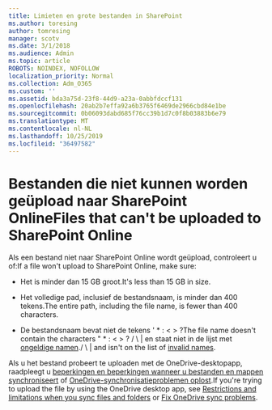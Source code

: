```yaml
---
title: Limieten en grote bestanden in SharePoint
ms.author: toresing
author: tomresing
manager: scotv
ms.date: 3/1/2018
ms.audience: Admin
ms.topic: article
ROBOTS: NOINDEX, NOFOLLOW
localization_priority: Normal
ms.collection: Adm_O365
ms.custom: ''
ms.assetid: bda3a75d-23f8-44d9-a23a-0abbfdccf131
ms.openlocfilehash: 20ab2b7effa92a6b3765f6469de2966cbd84e1be
ms.sourcegitcommit: 0b06093dabd685f76cc39b1d7c0f8b03883b6e79
ms.translationtype: MT
ms.contentlocale: nl-NL
ms.lasthandoff: 10/25/2019
ms.locfileid: "36497582"
---
```

# <a name="files-that-cant-be-uploaded-to-sharepoint-online"></a><span data-ttu-id="479dc-102">Bestanden die niet kunnen worden geüpload naar SharePoint Online</span><span class="sxs-lookup"><span data-stu-id="479dc-102">Files that can't be uploaded to SharePoint Online</span></span>

<span data-ttu-id="479dc-103">Als een bestand niet naar SharePoint Online wordt geüpload, controleert u of:</span><span class="sxs-lookup"><span data-stu-id="479dc-103">If a file won't upload to SharePoint Online, make sure:</span></span>
  
- <span data-ttu-id="479dc-104">Het is minder dan 15 GB groot.</span><span class="sxs-lookup"><span data-stu-id="479dc-104">It's less than 15 GB in size.</span></span>
    
- <span data-ttu-id="479dc-105">Het volledige pad, inclusief de bestandsnaam, is minder dan 400 tekens.</span><span class="sxs-lookup"><span data-stu-id="479dc-105">The entire path, including the file name, is fewer than 400 characters.</span></span>
    
- <span data-ttu-id="479dc-106">De bestandsnaam bevat niet de tekens ' \* : \< \> ?</span><span class="sxs-lookup"><span data-stu-id="479dc-106">The file name doesn't contain the characters " \* : \< \> ?</span></span> <span data-ttu-id="479dc-107">/ \ | en staat niet in de lijst met [ongeldige namen](https://go.microsoft.com/fwlink/?linkid=866430).</span><span class="sxs-lookup"><span data-stu-id="479dc-107">/ \ | and isn't on the list of [invalid names](https://go.microsoft.com/fwlink/?linkid=866430).</span></span>
    
<span data-ttu-id="479dc-108">Als u het bestand probeert te uploaden met de OneDrive-desktopapp, raadpleegt u [beperkingen en beperkingen wanneer u bestanden en mappen synchroniseert](http://go.microsoft.com/fwlink/p/?LinkID=717734) of [OneDrive-synchronisatieproblemen oplost](https://go.microsoft.com/fwlink/?linkid=866431).</span><span class="sxs-lookup"><span data-stu-id="479dc-108">If you're trying to upload the file by using the OneDrive desktop app, see [Restrictions and limitations when you sync files and folders](http://go.microsoft.com/fwlink/p/?LinkID=717734) or [Fix OneDrive sync problems](https://go.microsoft.com/fwlink/?linkid=866431).</span></span>
  

